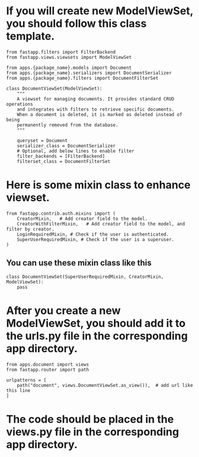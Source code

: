 # If you will create new ModelViewSet, you should follow this class template.
```
from fastapp.filters import FilterBackend
from fastapp.views.viewsets import ModelViewSet

from apps.{package_name}.models import Document
from apps.{package_name}.serializers import DocumentSerializer
from apps.{package_name}.filters import DocumentFilterSet

class DocumentViewSet(ModelViewSet):
    """
    A viewset for managing documents. It provides standard CRUD operations
    and integrates with filters to retrieve specific documents.
    When a document is deleted, it is marked as deleted instead of being
    permanently removed from the database.
    """

    queryset = Document
    serializer_class = DocumentSerializer
    # Optional, add below lines to enable filter
    filter_backends = [FilterBackend]
    filterset_class = DocumentFilterSet
```

# Here is some mixin class to enhance viewset.
```
from fastapp.contrib.auth.mixins import (
    CreatorMixin,   # Add creator field to the model.
    CreatorWithFilterMixin,   # Add creator field to the model, and filter by creator.
    LoginRequiredMixin, # Check if the user is authenticated.
    SuperUserRequiredMixin, # Check if the user is a superuser.
)
```
## You can use these mixin class like this
```
class DocumentViewSet(SuperUserRequiredMixin, CreatorMixin, ModelViewSet):
    pass
```

# After you create a new ModelViewSet, you should add it to the urls.py file in the corresponding app directory.
```
from apps.document import views
from fastapp.router import path

urlpatterns = [
    path("document", views.DocumentViewSet.as_view()),  # add url like this line
]
```


# The code should be placed in the views.py file in the corresponding app directory.

